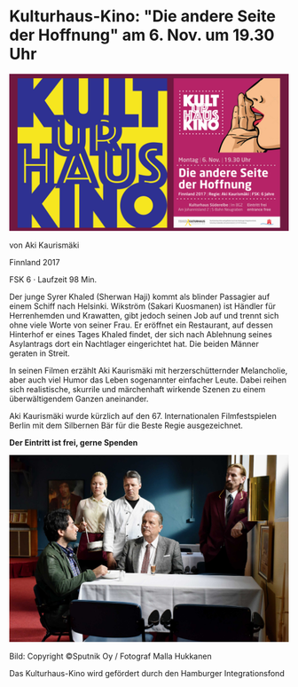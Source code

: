 # Kulturhaus-Kino: "Die andere Seite der Hoffnung" am 6. Nov. um 19.30 Uhr 

![](/img/KinoLOGO_061117.jpg)

von Aki Kaurismäki

Finnland 2017

FSK 6 · Laufzeit 98 Min.

Der junge Syrer Khaled (Sherwan Haji) kommt als blinder Passagier auf einem Schiff nach Helsinki.
Wikström (Sakari Kuosmanen) ist Händler für Herrenhemden und Krawatten, gibt jedoch seinen Job auf 
und trennt sich ohne viele Worte von seiner Frau. Er eröffnet ein Restaurant, auf dessen Hinterhof er eines 
Tages Khaled findet, der sich nach Ablehnung seines Asylantrags dort ein Nachtlager eingerichtet hat.
Die beiden Männer geraten in Streit. 

In seinen Filmen erzählt Aki Kaurismäki mit herzerschütternder Melancholie, aber auch viel Humor das Leben 
sogenannter einfacher Leute. Dabei reihen sich realistische, skurrile und märchenhaft wirkende Szenen zu einem 
überwältigendem Ganzen aneinander.

Aki Kaurismäki wurde kürzlich auf den 67. Internationalen Filmfestspielen Berlin mit dem Silbernen Bär
für die Beste Regie ausgezeichnet.

**Der Eintritt ist frei, gerne Spenden**

![Copyright: sputnik Oy, Malla Hukkanen](/img/dasdh_stills_01.jpg)  

Bild: Copyright ©Sputnik Oy / Fotograf Malla Hukkanen 

Das Kulturhaus-Kino wird gefördert durch den Hamburger Integrationsfond 

